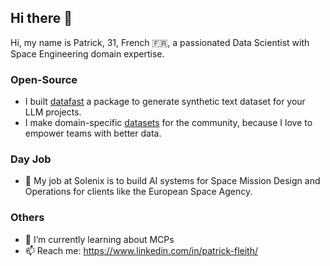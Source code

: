 ## Hi there 👋

Hi, my name is Patrick, 31, French 🇫🇷, a passionated Data Scientist with Space Engineering domain expertise. 

### Open-Source

- I built [datafast](https://patrickfleith.github.io/datafast/) a package to generate synthetic text dataset for your LLM projects.
- I make domain-specific [datasets](https://www.kaggle.com/patrickfleith/datasets) for the community, because I love to empower teams with better data.

### Day Job

- 💼 My job at Solenix is to build AI systems for Space Mission Design and Operations for clients like the European Space Agency.

### Others

- 🌱 I’m currently learning about MCPs
- 📫 Reach me: https://www.linkedin.com/in/patrick-fleith/

<!--
**patrickfleith/patrickfleith** is a ✨ _special_ ✨ repository because its `README.md` (this file) appears on your GitHub profile.
- 
-->
